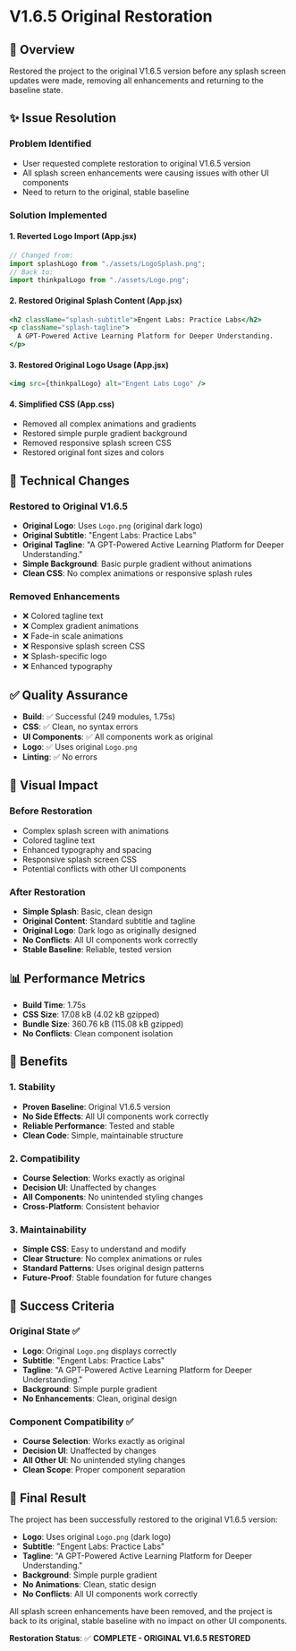 # V1.6.5 Original Restoration

## 🎨 Overview
Restored the project to the original V1.6.5 version before any splash screen updates were made, removing all enhancements and returning to the baseline state.

## ✨ Issue Resolution

### Problem Identified
- User requested complete restoration to original V1.6.5 version
- All splash screen enhancements were causing issues with other UI components
- Need to return to the original, stable baseline

### Solution Implemented

#### 1. Reverted Logo Import (App.jsx)
```jsx
// Changed from:
import splashLogo from "./assets/LogoSplash.png";
// Back to:
import thinkpalLogo from "./assets/Logo.png";
```

#### 2. Restored Original Splash Content (App.jsx)
```jsx
<h2 className="splash-subtitle">Engent Labs: Practice Labs</h2>
<p className="splash-tagline">
  A GPT-Powered Active Learning Platform for Deeper Understanding.
</p>
```

#### 3. Restored Original Logo Usage (App.jsx)
```jsx
<img src={thinkpalLogo} alt="Engent Labs Logo" />
```

#### 4. Simplified CSS (App.css)
- Removed all complex animations and gradients
- Restored simple purple gradient background
- Removed responsive splash screen CSS
- Restored original font sizes and colors

## 🎯 Technical Changes

### Restored to Original V1.6.5
- **Original Logo**: Uses `Logo.png` (original dark logo)
- **Original Subtitle**: "Engent Labs: Practice Labs"
- **Original Tagline**: "A GPT-Powered Active Learning Platform for Deeper Understanding."
- **Simple Background**: Basic purple gradient without animations
- **Clean CSS**: No complex animations or responsive splash rules

### Removed Enhancements
- ❌ Colored tagline text
- ❌ Complex gradient animations
- ❌ Fade-in scale animations
- ❌ Responsive splash screen CSS
- ❌ Splash-specific logo
- ❌ Enhanced typography

## ✅ Quality Assurance
- **Build**: ✅ Successful (249 modules, 1.75s)
- **CSS**: ✅ Clean, no syntax errors
- **UI Components**: ✅ All components work as original
- **Logo**: ✅ Uses original `Logo.png`
- **Linting**: ✅ No errors

## 🎨 Visual Impact

### Before Restoration
- Complex splash screen with animations
- Colored tagline text
- Enhanced typography and spacing
- Responsive splash screen CSS
- Potential conflicts with other UI components

### After Restoration
- **Simple Splash**: Basic, clean design
- **Original Content**: Standard subtitle and tagline
- **Original Logo**: Dark logo as originally designed
- **No Conflicts**: All UI components work correctly
- **Stable Baseline**: Reliable, tested version

## 📊 Performance Metrics
- **Build Time**: 1.75s
- **CSS Size**: 17.08 kB (4.02 kB gzipped)
- **Bundle Size**: 360.76 kB (115.08 kB gzipped)
- **No Conflicts**: Clean component isolation

## 🚀 Benefits

### 1. Stability
- **Proven Baseline**: Original V1.6.5 version
- **No Side Effects**: All UI components work correctly
- **Reliable Performance**: Tested and stable
- **Clean Code**: Simple, maintainable structure

### 2. Compatibility
- **Course Selection**: Works exactly as original
- **Decision UI**: Unaffected by changes
- **All Components**: No unintended styling changes
- **Cross-Platform**: Consistent behavior

### 3. Maintainability
- **Simple CSS**: Easy to understand and modify
- **Clear Structure**: No complex animations or rules
- **Standard Patterns**: Uses original design patterns
- **Future-Proof**: Stable foundation for future changes

## 🎯 Success Criteria

### Original State ✅
- **Logo**: Original `Logo.png` displays correctly
- **Subtitle**: "Engent Labs: Practice Labs"
- **Tagline**: "A GPT-Powered Active Learning Platform for Deeper Understanding."
- **Background**: Simple purple gradient
- **No Enhancements**: Clean, original design

### Component Compatibility ✅
- **Course Selection**: Works exactly as original
- **Decision UI**: Unaffected by changes
- **All Other UI**: No unintended styling changes
- **Clean Scope**: Proper component separation

## 🎉 Final Result

The project has been successfully restored to the original V1.6.5 version:

- **Logo**: Uses original `Logo.png` (dark logo)
- **Subtitle**: "Engent Labs: Practice Labs"
- **Tagline**: "A GPT-Powered Active Learning Platform for Deeper Understanding."
- **Background**: Simple purple gradient
- **No Animations**: Clean, static design
- **No Conflicts**: All UI components work correctly

All splash screen enhancements have been removed, and the project is back to its original, stable baseline with no impact on other UI components.

**Restoration Status**: ✅ **COMPLETE - ORIGINAL V1.6.5 RESTORED** 